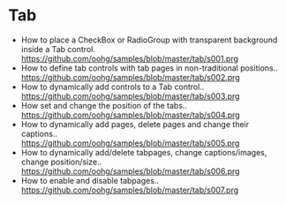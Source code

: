 # Tab

* How to place a CheckBox or RadioGroup with transparent background inside a Tab control.<br>
https://github.com/oohg/samples/blob/master/tab/s001.prg
* How to define tab controls with tab pages in non-traditional positions..<br>
https://github.com/oohg/samples/blob/master/tab/s002.prg
* How to dynamically add controls to a Tab control..<br>
https://github.com/oohg/samples/blob/master/tab/s003.prg
* How set and change the position of the tabs..<br>
https://github.com/oohg/samples/blob/master/tab/s004.prg
* How to dynamically add pages, delete pages and change their captions..<br>
https://github.com/oohg/samples/blob/master/tab/s005.prg
* How to dynamically add/delete tabpages, change captions/images, change position/size..<br>
https://github.com/oohg/samples/blob/master/tab/s006.prg
* How to enable and disable tabpages..<br>
https://github.com/oohg/samples/blob/master/tab/s007.prg

